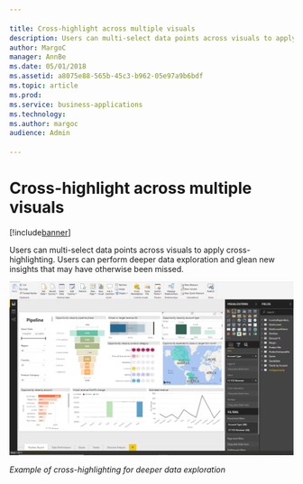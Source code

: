```yaml
---

title: Cross-highlight across multiple visuals
description: Users can multi-select data points across visuals to apply cross-highlighting.
author: MargoC
manager: AnnBe
ms.date: 05/01/2018
ms.assetid: a8075e88-565b-45c3-b962-05e97a9b6bdf
ms.topic: article
ms.prod: 
ms.service: business-applications
ms.technology: 
ms.author: margoc
audience: Admin

---
```

#  Cross-highlight across multiple visuals




[!include[banner](../../../includes/banner.md)]

Users can multi-select data points across visuals to apply cross-highlighting.
Users can perform deeper data exploration and glean new insights that may have
otherwise been missed.

![A screenshot showing an example of cross-highlighting for deeper data exploration](media/cross-highlight-across-multiple-visuals-1.png "A screenshot showing an example of cross-highlighting for deeper data exploration")

*Example of cross-highlighting for deeper data exploration*


